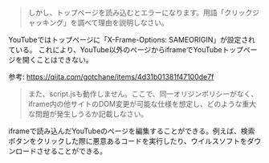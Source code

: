 > しかし、トップページを読み込むとエラーになります。用語「クリックジャッキング」を調べて理由を説明しなさい。

YouTubeではトップページに「X-Frame-Options: SAMEORIGIN」が設定されている。
これにより、YouTube以外のページからiframeでYouTubeトップページを開くことはできない。

参考: https://qiita.com/gotchane/items/4d31b01381f47100de7f

> また、script.jsも動作しません。ここで、同一オリジンポリシーがなく、iframe内の他サイトのDOM変更が可能な仕様を想定し、どのような重大な問題が発生しうるか記載しなさい。

iframeで読み込んだYouTubeのページを編集することができる。例えば、検索ボタンをクリックした際に悪意あるコードを実行したり、ウイルスソフトをダウンロードさせることができる。

